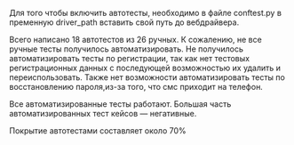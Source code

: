 Для того чтобы включить автотесты, необходимо в файле conftest.py в пременную driver_path вставить свой путь до вебдрайвера.

Всего написано 18 автотестов из 26 ручных. К сожалению, не все ручные тесты получилось автоматизировать. Не получилось автоматизировать тесты по регистрации, так как нет тестовых регистрационных данных с последующей возможностью их удалить и переиспользовать.
Также нет возможности автоматизировать тесты по восстановлению пароля,из-за того, что смс приходит на телефон.

Все автоматизированные тесты работают.
Большая часть автоматизированных тест кейсов — негативные.

Покрытие автотестами составляет около 70%
